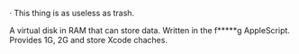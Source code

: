 · This thing is as useless as trash.

A virtual disk in RAM that can store data.
Written in the f*****g AppleScript.
Provides 1G, 2G and store Xcode chaches.
